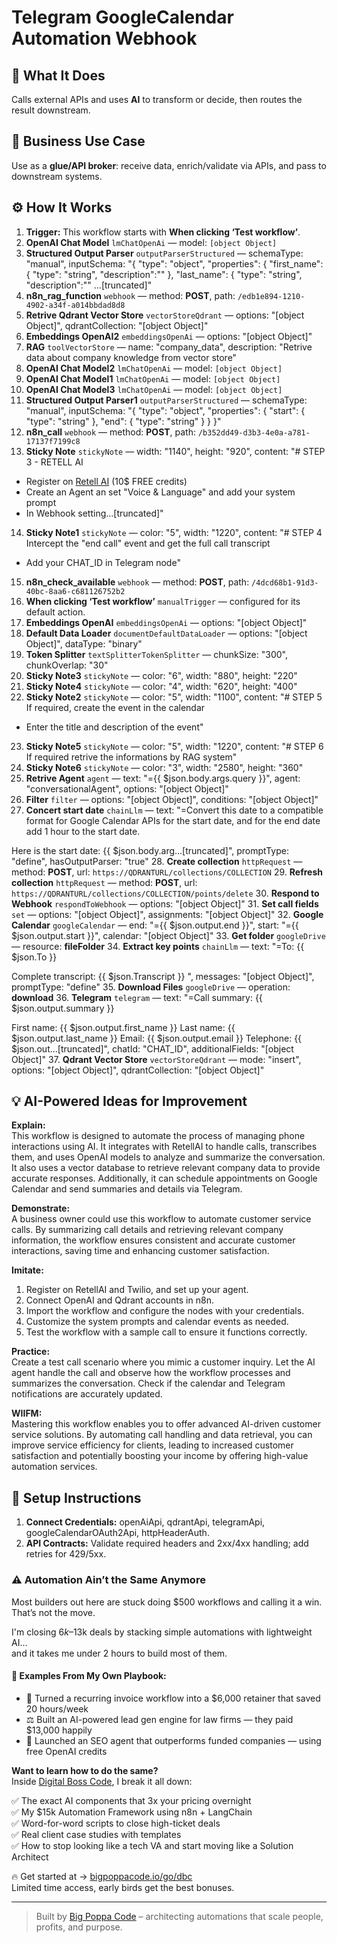 # Telegram GoogleCalendar Automation Webhook
## 🚀 What It Does
Calls external APIs and uses **AI** to transform or decide, then routes the result downstream.

## 💼 Business Use Case
Use as a **glue/API broker**: receive data, enrich/validate via APIs, and pass to downstream systems.

## ⚙️ How It Works
1. **Trigger:** This workflow starts with **When clicking ‘Test workflow’**.
2. **OpenAI Chat Model** `lmChatOpenAi` — model: `[object Object]`
3. **Structured Output Parser** `outputParserStructured` — schemaType: "manual", inputSchema: "{
	"type": "object",
	"properties": {
		"first_name": {
			"type": "string",
            "description":""
		},
		"last_name": {
			"type": "string",
            "description":""
		…[truncated]"
4. **n8n_rag_function** `webhook` — method: **POST**, path: `/edb1e894-1210-4902-a34f-a014bbdad8d8`
5. **Retrive Qdrant Vector Store** `vectorStoreQdrant` — options: "[object Object]", qdrantCollection: "[object Object]"
6. **Embeddings OpenAI2** `embeddingsOpenAi` — options: "[object Object]"
7. **RAG** `toolVectorStore` — name: "company_data", description: "Retrive data about company knowledge from vector store"
8. **OpenAI Chat Model2** `lmChatOpenAi` — model: `[object Object]`
9. **OpenAI Chat Model1** `lmChatOpenAi` — model: `[object Object]`
10. **OpenAI Chat Model3** `lmChatOpenAi` — model: `[object Object]`
11. **Structured Output Parser1** `outputParserStructured` — schemaType: "manual", inputSchema: "{
	"type": "object",
	"properties": {
		"start": {
			"type": "string"
		},
		"end": {
			"type": "string"
		}
	}
}"
12. **n8n_call** `webhook` — method: **POST**, path: `/b352dd49-d3b3-4e0a-a781-17137f7199c8`
13. **Sticky Note** `stickyNote` — width: "1140", height: "920", content: "# STEP 3 - RETELL AI

- Register on [Retell AI](https://retellai.com) (10$ FREE credits)
- Create an Agent an set "Voice & Language" and add your system prompt
- In Webhook setting…[truncated]"
14. **Sticky Note1** `stickyNote` — color: "5", width: "1220", content: "# STEP 4
Intercept the "end call" event and get the full call transcript
- Add your CHAT_ID in Telegram node"
15. **n8n_check_available** `webhook` — method: **POST**, path: `/4dcd68b1-91d3-40bc-8aa6-c681126752b2`
16. **When clicking ‘Test workflow’** `manualTrigger` — configured for its default action.
17. **Embeddings OpenAI** `embeddingsOpenAi` — options: "[object Object]"
18. **Default Data Loader** `documentDefaultDataLoader` — options: "[object Object]", dataType: "binary"
19. **Token Splitter** `textSplitterTokenSplitter` — chunkSize: "300", chunkOverlap: "30"
20. **Sticky Note3** `stickyNote` — color: "6", width: "880", height: "220"
21. **Sticky Note4** `stickyNote` — color: "4", width: "620", height: "400"
22. **Sticky Note2** `stickyNote` — color: "5", width: "1100", content: "# STEP 5
If required, create the event in the calendar
- Enter the title and description of the event"
23. **Sticky Note5** `stickyNote` — color: "5", width: "1220", content: "# STEP 6
If required retrive the informations by RAG system"
24. **Sticky Note6** `stickyNote` — color: "3", width: "2580", height: "360"
25. **Retrive Agent** `agent` — text: "={{ $json.body.args.query }}", agent: "conversationalAgent", options: "[object Object]"
26. **Filter** `filter` — options: "[object Object]", conditions: "[object Object]"
27. **Concert start date** `chainLlm` — text: "=Convert this date to a compatible format for Google Calendar APIs for the start date, and for the end date add 1 hour to the start date.

Here is the start date:
{{ $json.body.arg…[truncated]", promptType: "define", hasOutputParser: "true"
28. **Create collection** `httpRequest` — method: **POST**, url: `https://QDRANTURL/collections/COLLECTION`
29. **Refresh collection** `httpRequest` — method: **POST**, url: `https://QDRANTURL/collections/COLLECTION/points/delete`
30. **Respond to Webhook** `respondToWebhook` — options: "[object Object]"
31. **Set call fields** `set` — options: "[object Object]", assignments: "[object Object]"
32. **Google Calendar** `googleCalendar` — end: "={{ $json.output.end }}", start: "={{ $json.output.start }}", calendar: "[object Object]"
33. **Get folder** `googleDrive` — resource: **fileFolder**
34. **Extract key points** `chainLlm` — text: "=To: {{ $json.To }}

Complete transcript:
{{ $json.Transcript }} ", messages: "[object Object]", promptType: "define"
35. **Download Files** `googleDrive` — operation: **download**
36. **Telegram** `telegram` — text: "=Call summary:
{{ $json.output.summary }}

First name: {{ $json.output.first_name }}
Last name: {{ $json.output.last_name }}
Email: {{ $json.output.email }}
Telephone: {{ $json.out…[truncated]", chatId: "CHAT_ID", additionalFields: "[object Object]"
37. **Qdrant Vector Store** `vectorStoreQdrant` — mode: "insert", options: "[object Object]", qdrantCollection: "[object Object]"

## 💡 AI-Powered Ideas for Improvement
**Explain:**  
This workflow is designed to automate the process of managing phone interactions using AI. It integrates with RetellAI to handle calls, transcribes them, and uses OpenAI models to analyze and summarize the conversation. It also uses a vector database to retrieve relevant company data to provide accurate responses. Additionally, it can schedule appointments on Google Calendar and send summaries and details via Telegram.

**Demonstrate:**  
A business owner could use this workflow to automate customer service calls. By summarizing call details and retrieving relevant company information, the workflow ensures consistent and accurate customer interactions, saving time and enhancing customer satisfaction.

**Imitate:**  
1. Register on RetellAI and Twilio, and set up your agent.
2. Connect OpenAI and Qdrant accounts in n8n.
3. Import the workflow and configure the nodes with your credentials.
4. Customize the system prompts and calendar events as needed.
5. Test the workflow with a sample call to ensure it functions correctly.

**Practice:**  
Create a test call scenario where you mimic a customer inquiry. Let the AI agent handle the call and observe how the workflow processes and summarizes the conversation. Check if the calendar and Telegram notifications are accurately updated.

**WIIFM:**  
Mastering this workflow enables you to offer advanced AI-driven customer service solutions. By automating call handling and data retrieval, you can improve service efficiency for clients, leading to increased customer satisfaction and potentially boosting your income by offering high-value automation services.

## 🔧 Setup Instructions
1. **Connect Credentials:** openAiApi, qdrantApi, telegramApi, googleCalendarOAuth2Api, httpHeaderAuth.
2. **API Contracts:** Validate required headers and 2xx/4xx handling; add retries for 429/5xx.

### ⚠️ Automation Ain’t the Same Anymore

Most builders out here are stuck doing $500 workflows and calling it a win.  
That’s not the move.  

I'm closing $6k–$13k deals by stacking simple automations with lightweight AI...  
and it takes me under 2 hours to build most of them.

#### 🧠 Examples From My Own Playbook:
- 🔁 Turned a recurring invoice workflow into a $6,000 retainer that saved 20 hours/week  
- ⚖️ Built an AI-powered lead gen engine for law firms — they paid $13,000 happily  
- 🚀 Launched an SEO agent that outperforms funded companies — using free OpenAI credits  

**Want to learn how to do the same?**  
Inside [Digital Boss Code](https://bigpoppacode.io/go/dbc), I break it all down:

✅ The exact AI components that 3x your pricing overnight  
✅ My $15k Automation Framework using n8n + LangChain  
✅ Word-for-word scripts to close high-ticket deals  
✅ Real client case studies with templates  
✅ How to stop looking like a tech VA and start moving like a Solution Architect  

🔥 Get started at → [bigpoppacode.io/go/dbc](https://bigpoppacode.io/go/dbc)  
Limited time access, early birds get the best bonuses.

---
> Built by [Big Poppa Code](https://bigpoppacode.io) – architecting automations that scale people, profits, and purpose.

